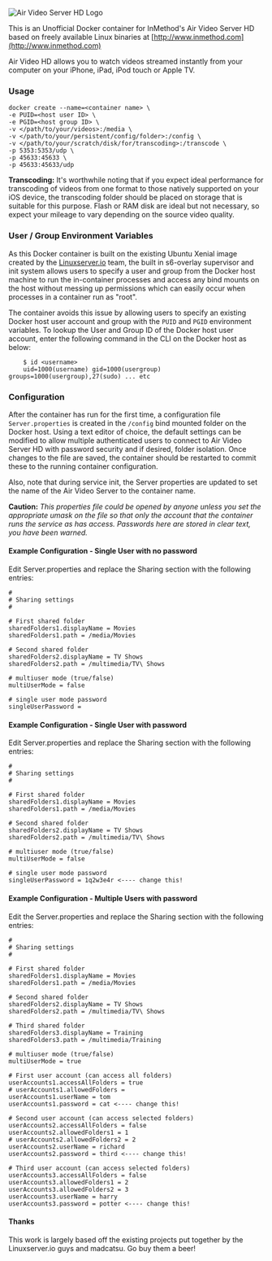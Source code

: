 ![Air Video Server HD Logo](http://inmethod.com/airvideohd/images/icon@2x.png)

This is an Unofficial Docker container for InMethod's Air Video Server HD based on freely available Linux binaries at [http://www.inmethod.com](http://www.inmethod.com)


Air Video HD allows you to watch videos streamed instantly from your computer on your iPhone, iPad, iPod touch or Apple TV.

### Usage

```
docker create --name=<container name> \
-e PUID=<host user ID> \
-e PGID=<host group ID> \
-v </path/to/your/videos>:/media \
-v </path/to/your/persistent/config/folder>:/config \
-v </path/to/your/scratch/disk/for/transcoding>:/transcode \
-p 5353:5353/udp \
-p 45633:45633 \
-p 45633:45633/udp
```

**Transcoding:** It's worthwhile noting that if you expect ideal performance for transcoding of videos from one format to those natively supported on your iOS device, the transcoding folder should be placed on storage that is suitable for this purpose. Flash or RAM disk are ideal but not necessary, so expect your mileage to vary depending on the source video quality.

### User / Group Environment Variables
As this Docker container is built on the existing Ubuntu Xenial image created by the [Linuxserver.io](https://www.linuxserver.io/) team, the built in s6-overlay supervisor and init system allows users to specify a user and group from the Docker host machine to run the in-container processes and access any bind mounts on the host without messing up permissions which can easily occur when processes in a container run as "root".

The container avoids this issue by allowing users to specify an existing Docker host user account and group with the `PUID` and `PGID` environment variables. To lookup the User and Group ID of the Docker host user account, enter the following command in the CLI on the Docker host as below:

```
    $ id <username>
    uid=1000(username) gid=1000(usergroup) groups=1000(usergroup),27(sudo) ... etc
```

### Configuration
After the container has run for the first time, a configuration file `Server.properties` is created in the `/config` bind mounted folder on the Docker host. Using a text editor of choice, the default settings can be modified to allow multiple authenticated users to connect to Air Video Server HD with password security and if desired, folder isolation. Once changes to the file are saved, the container should be restarted to commit these to the running container configuration.

Also, note that during service init, the Server properties are updated to set the name of the Air Video Server to the container name.

**Caution:** _This properties file could be opened by anyone unless you set the appropriate umask on the file so that only the account that the container runs the service as has access. Passwords here are stored in clear text, you have been warned._

#### Example Configuration - Single User with no password

Edit Server.properties and replace the Sharing section with the following entries:

```
#
# Sharing settings
#

# First shared folder
sharedFolders1.displayName = Movies
sharedFolders1.path = /media/Movies

# Second shared folder
sharedFolders2.displayName = TV Shows
sharedFolders2.path = /multimedia/TV\ Shows

# multiuser mode (true/false)
multiUserMode = false

# single user mode password
singleUserPassword =
```

#### Example Configuration - Single User with password

Edit Server.properties and replace the Sharing section with the following entries:

```
#
# Sharing settings
#

# First shared folder
sharedFolders1.displayName = Movies
sharedFolders1.path = /media/Movies

# Second shared folder
sharedFolders2.displayName = TV Shows
sharedFolders2.path = /multimedia/TV\ Shows

# multiuser mode (true/false)
multiUserMode = false

# single user mode password
singleUserPassword = 1q2w3e4r <---- change this!
```

#### Example Configuration - Multiple Users with password

Edit the Server.properties and replace the Sharing section with the following entries:

```
#
# Sharing settings
#

# First shared folder
sharedFolders1.displayName = Movies
sharedFolders1.path = /media/Movies

# Second shared folder
sharedFolders2.displayName = TV Shows
sharedFolders2.path = /multimedia/TV\ Shows

# Third shared folder
sharedFolders3.displayName = Training
sharedFolders3.path = /multimedia/Training

# multiuser mode (true/false)
multiUserMode = true

# First user account (can access all folders)
userAccounts1.accessAllFolders = true
# userAccounts1.allowedFolders =
userAccounts1.userName = tom
userAccounts1.password = cat <---- change this!

# Second user account (can access selected folders)
userAccounts2.accessAllFolders = false
userAccounts2.allowedFolders1 = 1
# userAccounts2.allowedFolders2 = 2
userAccounts2.userName = richard
userAccounts2.password = third <---- change this!

# Third user account (can access selected folders)
userAccounts3.accessAllFolders = false
userAccounts3.allowedFolders1 = 2
userAccounts3.allowedFolders2 = 3
userAccounts3.userName = harry
userAccounts3.password = potter <---- change this!
```


#### Thanks
This work is largely based off the existing projects put together by the Linuxserver.io guys and madcatsu.  Go buy them a beer!
